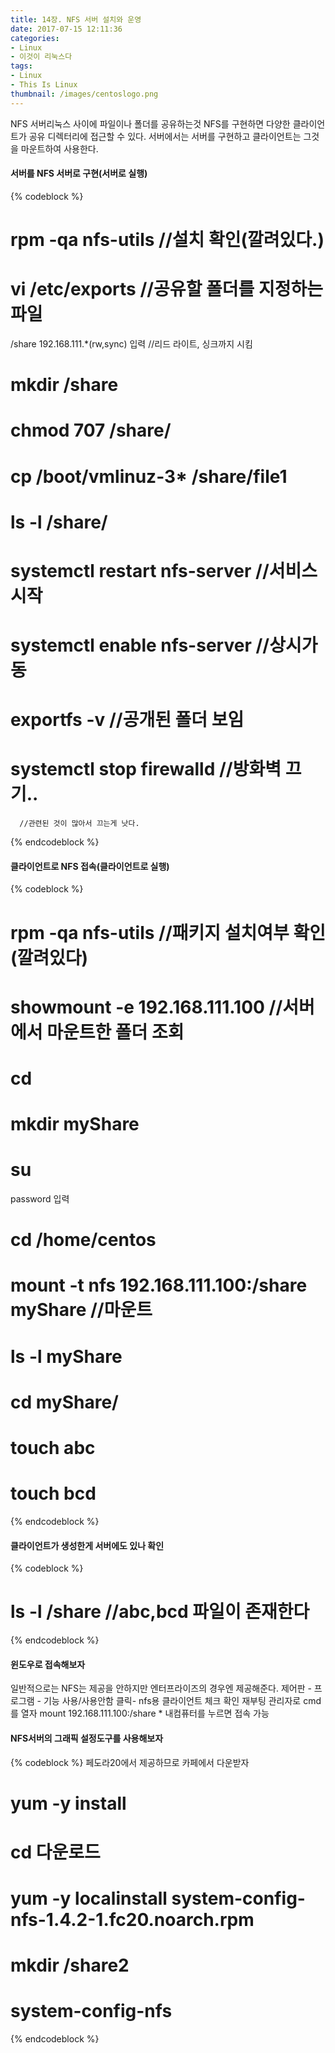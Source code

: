 ```yaml
---
title: 14장. NFS 서버 설치와 운영
date: 2017-07-15 12:11:36
categories:
- Linux
- 이것이 리눅스다
tags:
- Linux
- This Is Linux
thumbnail: /images/centoslogo.png
---
```

NFS 서버리눅스 사이에 파일이나 폴더를 공유하는것
NFS를 구현하면 다양한 클라이언트가 공유 디렉터리에 접근할 수 있다.
서버에서는 서버를 구현하고 클라이언트는 그것을 마운트하여 사용한다.

#### 서버를 NFS 서버로 구현(서버로 실행)
{% codeblock %}
# rpm -qa nfs-utils   //설치 확인(깔려있다.)
# vi /etc/exports //공유할 폴더를 지정하는 파일
/share          192.168.111.*(rw,sync) 입력
    //리드 라이트, 싱크까지 시킴
# mkdir /share
# chmod 707 /share/
# cp /boot/vmlinuz-3* /share/file1
# ls -l /share/
# systemctl restart nfs-server    //서비스 시작
# systemctl enable nfs-server   //상시가동
# exportfs -v    //공개된 폴더 보임

# systemctl stop firewalld //방화벽 끄기..
      //관련된 것이 많아서 끄는게 낫다.
{% endcodeblock %}
#### 클라이언트로 NFS 접속(클라이언트로 실행)
{% codeblock %}
# rpm -qa nfs-utils //패키지 설치여부 확인(깔려있다)

# showmount -e 192.168.111.100    //서버에서 마운트한 폴더 조회

# cd
# mkdir myShare
# su
 password 입력
# cd /home/centos
# mount -t nfs 192.168.111.100:/share myShare //마운트
# ls -l myShare

# cd myShare/
# touch abc
# touch bcd
{% endcodeblock %}
#### 클라이언트가 생성한게 서버에도 있나 확인
{% codeblock %}
# ls -l /share    //abc,bcd 파일이 존재한다
{% endcodeblock %}
#### 윈도우로 접속해보자
일반적으로는 NFS는 제공을 안하지만 엔터프라이즈의 경우엔 제공해준다.
제어판 - 프로그램 - 기능 사용/사용안함 클릭- nfs용 클라이언트 체크
확인
재부팅
관리자로 cmd를 열자
mount 192.168.111.100:/share *
내컴퓨터를 누르면 접속 가능

#### NFS서버의 그래픽 설정도구를 사용해보자
{% codeblock %}
페도라20에서 제공하므로 카페에서 다운받자
# yum -y install
# cd 다운로드
# yum -y localinstall system-config-nfs-1.4.2-1.fc20.noarch.rpm

# mkdir /share2
# system-config-nfs
{% endcodeblock %}
